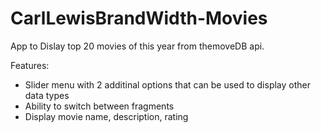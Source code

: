 # CarlLewisBrandWidth-Movies

App to Dislay top 20 movies of this year from themoveDB api.

Features:

- Slider menu with 2 additinal options that can be used to display other data types
- Ability to switch between fragments
- Display movie name, description, rating
